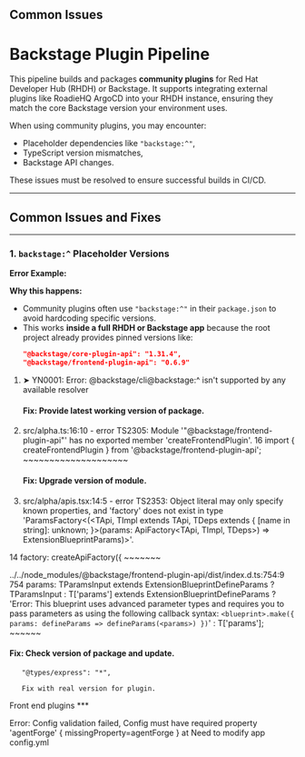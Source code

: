 ## Common Issues

# Backstage Plugin Pipeline

This pipeline builds and packages **community plugins** for Red Hat Developer Hub (RHDH) or Backstage.
It supports integrating external plugins like RoadieHQ ArgoCD into your RHDH instance, ensuring they match the core Backstage version your environment uses.

When using community plugins, you may encounter:
- Placeholder dependencies like `"backstage:^"`,
- TypeScript version mismatches,
- Backstage API changes.

These issues must be resolved to ensure successful builds in CI/CD.

---

## Common Issues and Fixes

---

### 1. `backstage:^` Placeholder Versions

**Error Example:**

**Why this happens:**

- Community plugins often use `"backstage:^"` in their `package.json` to avoid hardcoding specific versions.
- This works **inside a full RHDH or Backstage app** because the root project already provides pinned versions like:
  ```json
  "@backstage/core-plugin-api": "1.31.4",
  "@backstage/frontend-plugin-api": "0.6.9"

1. ➤ YN0001: Error: @backstage/cli@backstage:^ isn't supported by any available resolver
   #### Fix: Provide latest working version of package.

1. src/alpha.ts:16:10 - error TS2305: Module '"@backstage/frontend-plugin-api"' has no exported member 'createFrontendPlugin'.
16 import { createFrontendPlugin } from '@backstage/frontend-plugin-api';
            ~~~~~~~~~~~~~~~~~~~~
   #### Fix: Upgrade version of module.




1. src/alpha/apis.tsx:14:5 - error TS2353: Object literal may only specify known properties, and 'factory' does not exist in type 'ParamsFactory<(<TApi, TImpl extends TApi, TDeps extends { [name in string]: unknown; }>(params: ApiFactory<TApi, TImpl, TDeps>) => ExtensionBlueprintParams<AnyApiFactory>)>'.

14     factory: createApiFactory({
       ~~~~~~~

  ../../node_modules/@backstage/frontend-plugin-api/dist/index.d.ts:754:9
    754         params: TParamsInput extends ExtensionBlueprintDefineParams ? TParamsInput : T['params'] extends ExtensionBlueprintDefineParams ? 'Error: This blueprint uses advanced parameter types and requires you to pass parameters as using the following callback syntax: `<blueprint>.make({ params: defineParams => defineParams(<params>) })`' : T['params'];
                ~~~~~~
   #### Fix: Check version of package and update.



       "@types/express": "*",

       Fix with real version for plugin.


Front end plugins ***

Error: Config validation failed, Config must have required property 'agentForge' { missingProperty=agentForge } at
Need to modify app config.yml